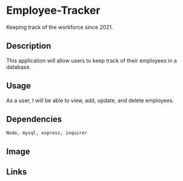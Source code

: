 # Employee-Tracker
Keeping track of the workforce since 2021.

## Description
This application will allow users to keep track of their employees in a database. 

## Usage

As a user, I will be able to view, add, update, and delete employees.

## Dependencies
```
Node, mysql, express, inquirer
```

## Image

## Links